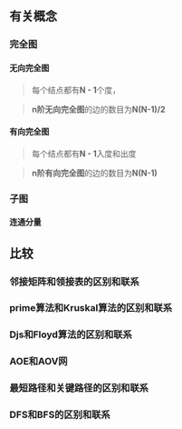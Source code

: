 ## 有关概念

### 完全图
#### 无向完全图
> 每个结点都有**N - 1**个度，


> **n阶无向完全图**的边的数目为**N(N-1)/2**

#### 有向完全图
> 每个结点都有**N - 1**入度和出度

> **n阶有向完全图**的边的数目为**N(N-1)**


### 子图

#### 连通分量



## 比较
### 邻接矩阵和领接表的区别和联系


### prime算法和Kruskal算法的区别和联系

### Djs和Floyd算法的区别和联系

### AOE和AOV网

### 最短路径和关键路径的区别和联系

### DFS和BFS的区别和联系
